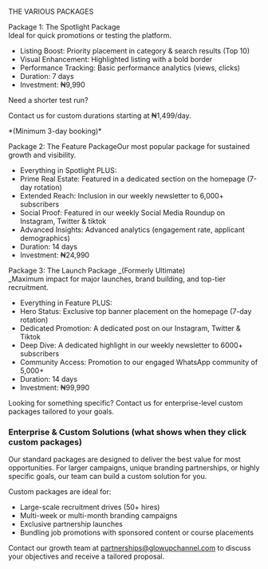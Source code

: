 THE VARIOUS PACKAGES

Package 1: The Spotlight Package  
Ideal for quick promotions or testing the platform.

- Listing Boost: Priority placement in category & search results (Top 10)
- Visual Enhancement: Highlighted listing with a bold border
- Performance Tracking: Basic performance analytics (views, clicks)
- Duration: 7 days
- Investment: ₦9,990

Need a shorter test run?

Contact us for custom durations starting at ₦1,499/day.

\*(Minimum 3-day booking)\*

Package 2: The Feature PackageOur most popular package for sustained growth and visibility.

- Everything in Spotlight PLUS:
- Prime Real Estate: Featured in a dedicated section on the homepage (7-day rotation)
- Extended Reach: Inclusion in our weekly newsletter to 6,000+ subscribers
- Social Proof: Featured in our weekly Social Media Roundup on Instagram, Twitter & tiktok
- Advanced Insights: Advanced analytics (engagement rate, applicant demographics)
- Duration: 14 days
- Investment: ₦24,990

Package 3: The Launch Package _(Formerly Ultimate)  
_Maximum impact for major launches, brand building, and top-tier recruitment.

- Everything in Feature PLUS:
- Hero Status: Exclusive top banner placement on the homepage (7-day rotation)
- Dedicated Promotion: A dedicated post on our Instagram, Twitter & Tiktok
- Deep Dive: A dedicated highlight in our weekly newsletter to 6000+ subscribers
- Community Access: Promotion to our engaged WhatsApp community of 5,000+
- Duration: 14 days
- Investment: ₦99,990

Looking for something specific? Contact us for enterprise-level custom packages tailored to your goals.

### **Enterprise & Custom Solutions (what shows when they click custom packages)**

Our standard packages are designed to deliver the best value for most opportunities. For larger campaigns, unique branding partnerships, or highly specific goals, our team can build a custom solution for you.

Custom packages are ideal for:

- Large-scale recruitment drives (50+ hires)
- Multi-week or multi-month branding campaigns
- Exclusive partnership launches
- Bundling job promotions with sponsored content or course placements

Contact our growth team at [partnerships@glowupchannel.com](https://mailto:partnerships@glowupchannel.com/) to discuss your objectives and receive a tailored proposal.